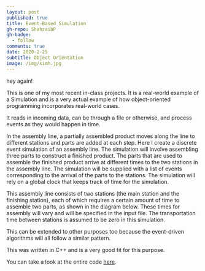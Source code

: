 ```yaml
---
layout: post
published: true
title: Event-Based Simulation
gh-repo: ShahzaibP
gh-badge:
  - follow
comments: true
date: 2020-2-25
subtitle: Object Orientation
image: /img/simh.jpg
---
```

hey again!

This is one of my most recent in-class projects. It is a real-world example of a Simulation and is a very actual example of how object-oriented programming incorporates real-world cases.

It reads in incoming data, can be through a file or otherwise, and process events as they would happen in time.

In the assembly line, a partially assembled product moves along the line to different stations and parts are added at each step. Here I create a discrete event simulation of an assembly line. The simulation will involve assembling three parts to construct a finished product. The parts that are used to assemble the finished product arrive at different times to the two stations in the assembly line. The simulation will be supplied with a list of events corresponding to the arrival of the parts to the stations. The simulation will rely on a global clock that keeps track of time for the simulation.

This assembly line consists of two stations (the main station and the finishing station), each of which requires a certain amount of time to assemble two parts, as shown in the diagram below. These times for assembly will vary and will be specified in the input file. The transportation time between stations is assumed to be zero in this simulation.

This can be extended to other purposes too because the event-driven algorithms will all follow a similar pattern.

This was written in C++ and is a very good fit for this purpose.

You can take a look at the entire code [here](https://github.com/ShahzaibP/sim.h).
